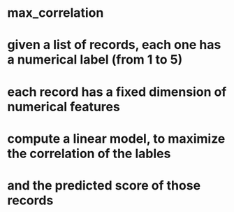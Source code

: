 # max_correlation
# given a list of records, each one has a numerical label (from 1 to 5)
# each record has a fixed dimension of numerical features
# compute a linear model, to maximize the correlation of the lables 
# and the predicted score of those records
